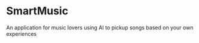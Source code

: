 # SmartMusic
An application for music lovers using AI to pickup songs based on your own experiences
